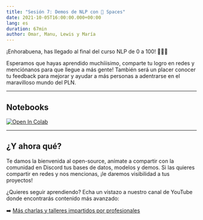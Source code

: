 ```yaml
---
title: "Sesión 7: Demos de NLP con 🤗 Spaces"
date: 2021-10-05T16:00:00.000+00:00
lang: es
duration: 67min
author: Omar, Manu, Lewis y María
---
```


<div>
    <CourseSummary
        description="En esta última sesión del curso, vamos a aprender a crear de una manera muy sencilla demos para nuestros modelos de NLP. Para ello vamos a utilizar la nueva herramienta del ecosistema de Hugging Face: Spaces."
        video="https://www.youtube.com/embed/wSI8shazYaA"
        name="Todo el equipo"
        twitter="https://twitter.com/somosnlp_"
        linkedin="https://www.linkedin.com/company/somosnlp"
        github="https://github.com/somosnlp"
    />
</div>

¡Enhorabuena, has llegado al final del curso NLP de 0 a 100! 👏👏👏

Esperamos que hayas aprendido muchíiisimo, comparte tu logro en redes y menciónanos para que llegue a más gente! También será un placer conocer tu feedback para mejorar y ayudar a más personas a adentrarse en el maravilloso mundo del PLN.

---

## Notebooks

<a href="https://github.com/somosnlp/nlp-de-cero-a-cien/tree/main/7_demos_de_nlp_con_spaces" target="_blank"><img src="https://colab.research.google.com/assets/colab-badge.svg" alt="Open In Colab"/></a>

---

## ¿Y ahora qué?

Te damos la bienvenida al open-source, anímate a compartir con la comunidad en Discord tus bases de datos, modelos y demos. Si las quieres compartir en redes y nos mencionas, ¡le daremos visibilidad a tus proyectos!

¿Quieres seguir aprendiendo? Echa un vistazo a nuestro canal de YouTube donde encontrarás contenido más avanzado:

➡️ [Más charlas y talleres impartidos por profesionales](https://www.youtube.com/@somosnlp)
